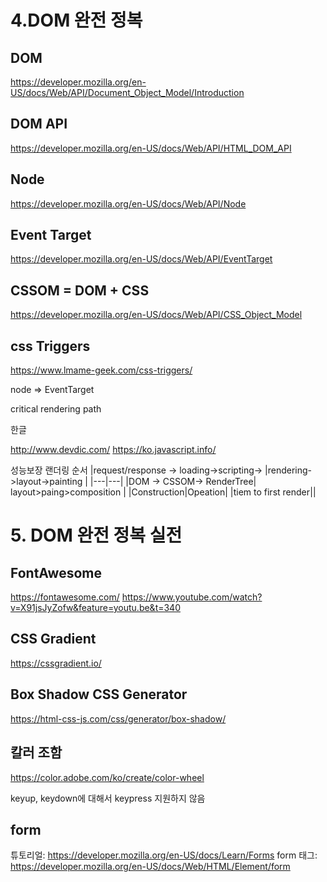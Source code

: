 # 4.DOM 완전 정복

## DOM

https://developer.mozilla.org/en-US/docs/Web/API/Document_Object_Model/Introduction

## DOM API

https://developer.mozilla.org/en-US/docs/Web/API/HTML_DOM_API

## Node

https://developer.mozilla.org/en-US/docs/Web/API/Node

## Event Target

https://developer.mozilla.org/en-US/docs/Web/API/EventTarget

## CSSOM = DOM + CSS

https://developer.mozilla.org/en-US/docs/Web/API/CSS_Object_Model

## css Triggers

https://www.lmame-geek.com/css-triggers/

node => EventTarget

critical rendering path

한글

http://www.devdic.com/
https://ko.javascript.info/

성능보장 랜더링 순서
|request/response -> loading->scripting-> |rendering->layout->painting |
|---|---|
|DOM -> CSSOM-> RenderTree| layout>paing>composition |
|Construction|Opeation|
|tiem to first render||

# 5. DOM 완전 정복 실전

## FontAwesome

https://fontawesome.com/
https://www.youtube.com/watch?v=X91jsJyZofw&feature=youtu.be&t=340

## CSS Gradient

https://cssgradient.io/

## Box Shadow CSS Generator

https://html-css-js.com/css/generator/box-shadow/

## 칼러 조함

https://color.adobe.com/ko/create/color-wheel

keyup, keydown에 대해서
keypress 지원하지 않음

## form

튜토리얼: https://developer.mozilla.org/en-US/docs/Learn/Forms
form 태그: https://developer.mozilla.org/en-US/docs/Web/HTML/Element/form
